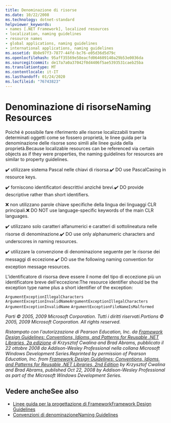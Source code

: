 ```yaml
---
title: Denominazione di risorse
ms.date: 10/22/2008
ms.technology: dotnet-standard
helpviewer_keywords:
- names [.NET Framework], localized resources
- localization, naming guidelines
- resource names
- global applications, naming guidelines
- international applications, naming guidelines
ms.assetid: 8b0e97f3-7877-44fd-bc76-e05d36d5d79c
ms.openlocfilehash: 95aff35569e58eacfd064609140a29b53e0036da
ms.sourcegitcommit: de17a7a0a37042f0d4406f5ae5393531caeb25ba
ms.translationtype: MT
ms.contentlocale: it-IT
ms.lasthandoff: 01/24/2020
ms.locfileid: "76743823"
---
```

# <a name="naming-resources"></a><span data-ttu-id="9f0c3-102">Denominazione di risorse</span><span class="sxs-lookup"><span data-stu-id="9f0c3-102">Naming Resources</span></span>
<span data-ttu-id="9f0c3-103">Poiché è possibile fare riferimento alle risorse localizzabili tramite determinati oggetti come se fossero proprietà, le linee guida per la denominazione delle risorse sono simili alle linee guida della proprietà.</span><span class="sxs-lookup"><span data-stu-id="9f0c3-103">Because localizable resources can be referenced via certain objects as if they were properties, the naming guidelines for resources are similar to property guidelines.</span></span>

 <span data-ttu-id="9f0c3-104">✔️ utilizzare sistema Pascal nelle chiavi di risorsa.</span><span class="sxs-lookup"><span data-stu-id="9f0c3-104">✔️ DO use PascalCasing in resource keys.</span></span>

 <span data-ttu-id="9f0c3-105">✔️ forniscono identificatori descrittivi anziché brevi.</span><span class="sxs-lookup"><span data-stu-id="9f0c3-105">✔️ DO provide descriptive rather than short identifiers.</span></span>

 <span data-ttu-id="9f0c3-106">❌ non utilizzano parole chiave specifiche della lingua dei linguaggi CLR principali.</span><span class="sxs-lookup"><span data-stu-id="9f0c3-106">❌ DO NOT use language-specific keywords of the main CLR languages.</span></span>

 <span data-ttu-id="9f0c3-107">✔️ utilizzano solo caratteri alfanumerici e caratteri di sottolineatura nelle risorse di denominazione.</span><span class="sxs-lookup"><span data-stu-id="9f0c3-107">✔️ DO use only alphanumeric characters and underscores in naming resources.</span></span>

 <span data-ttu-id="9f0c3-108">✔️ utilizzare la convenzione di denominazione seguente per le risorse dei messaggi di eccezione.</span><span class="sxs-lookup"><span data-stu-id="9f0c3-108">✔️ DO use the following naming convention for exception message resources.</span></span>

 <span data-ttu-id="9f0c3-109">L'identificatore di risorsa deve essere il nome del tipo di eccezione più un identificatore breve dell'eccezione:</span><span class="sxs-lookup"><span data-stu-id="9f0c3-109">The resource identifier should be the exception type name plus a short identifier of the exception:</span></span>

 <span data-ttu-id="9f0c3-110">`ArgumentExceptionIllegalCharacters` `ArgumentExceptionInvalidName`</span><span class="sxs-lookup"><span data-stu-id="9f0c3-110">`ArgumentExceptionIllegalCharacters` `ArgumentExceptionInvalidName`</span></span>
 `ArgumentExceptionFileNameIsMalformed`

 <span data-ttu-id="9f0c3-111">*Parti © 2005, 2009 Microsoft Corporation. Tutti i diritti riservati.*</span><span class="sxs-lookup"><span data-stu-id="9f0c3-111">*Portions © 2005, 2009 Microsoft Corporation. All rights reserved.*</span></span>

 <span data-ttu-id="9f0c3-112">*Ristampato con l'autorizzazione di Pearson Education, Inc. da [Framework Design Guidelines: Conventions, Idioms, and Patterns for Reusable .NET Libraries, 2a edizione](https://www.informit.com/store/framework-design-guidelines-conventions-idioms-and-9780321545619) di Krzysztof Cwalina and Brad Abrams, pubblicato il 22 ottobre 2008 da Addison-Wesley Professional nella collana Microsoft Windows Development Series.*</span><span class="sxs-lookup"><span data-stu-id="9f0c3-112">*Reprinted by permission of Pearson Education, Inc. from [Framework Design Guidelines: Conventions, Idioms, and Patterns for Reusable .NET Libraries, 2nd Edition](https://www.informit.com/store/framework-design-guidelines-conventions-idioms-and-9780321545619) by Krzysztof Cwalina and Brad Abrams, published Oct 22, 2008 by Addison-Wesley Professional as part of the Microsoft Windows Development Series.*</span></span>

## <a name="see-also"></a><span data-ttu-id="9f0c3-113">Vedere anche</span><span class="sxs-lookup"><span data-stu-id="9f0c3-113">See also</span></span>

- [<span data-ttu-id="9f0c3-114">Linee guida per la progettazione di Framework</span><span class="sxs-lookup"><span data-stu-id="9f0c3-114">Framework Design Guidelines</span></span>](../../../docs/standard/design-guidelines/index.md)
- [<span data-ttu-id="9f0c3-115">Convenzioni di denominazione</span><span class="sxs-lookup"><span data-stu-id="9f0c3-115">Naming Guidelines</span></span>](../../../docs/standard/design-guidelines/naming-guidelines.md)
